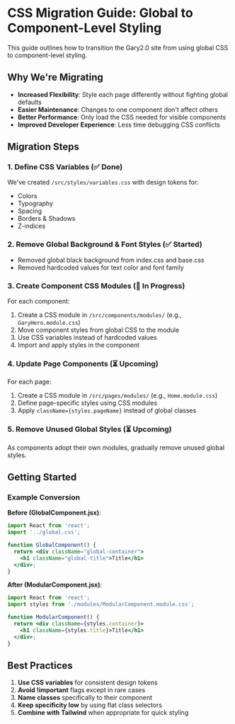 # CSS Migration Guide: Global to Component-Level Styling

This guide outlines how to transition the Gary2.0 site from using global CSS to component-level styling.

## Why We're Migrating

- **Increased Flexibility**: Style each page differently without fighting global defaults
- **Easier Maintenance**: Changes to one component don't affect others
- **Better Performance**: Only load the CSS needed for visible components
- **Improved Developer Experience**: Less time debugging CSS conflicts

## Migration Steps

### 1. Define CSS Variables (✅ Done)

We've created `/src/styles/variables.css` with design tokens for:
- Colors
- Typography
- Spacing
- Borders & Shadows
- Z-indices

### 2. Remove Global Background & Font Styles (✅ Started)

- Removed global black background from index.css and base.css
- Removed hardcoded values for text color and font family

### 3. Create Component CSS Modules (🔄 In Progress)

For each component:

1. Create a CSS module in `/src/components/modules/` (e.g., `GaryHero.module.css`)
2. Move component styles from global CSS to the module
3. Use CSS variables instead of hardcoded values
4. Import and apply styles in the component

### 4. Update Page Components (⏳ Upcoming)

For each page:
1. Create a CSS module in `/src/pages/modules/` (e.g., `Home.module.css`)
2. Define page-specific styles using CSS modules
3. Apply `className={styles.pageName}` instead of global classes

### 5. Remove Unused Global Styles (⏳ Upcoming)

As components adopt their own modules, gradually remove unused global styles.

## Getting Started

### Example Conversion

**Before (GlobalComponent.jsx)**:
```jsx
import React from 'react';
import '../global.css';

function GlobalComponent() {
  return <div className="global-container">
    <h1 className="global-title">Title</h1>
  </div>;
}
```

**After (ModularComponent.jsx)**:
```jsx
import React from 'react';
import styles from './modules/ModularComponent.module.css';

function ModularComponent() {
  return <div className={styles.container}>
    <h1 className={styles.title}>Title</h1>
  </div>;
}
```

## Best Practices

1. **Use CSS variables** for consistent design tokens
2. **Avoid !important** flags except in rare cases
3. **Name classes** specifically to their component
4. **Keep specificity low** by using flat class selectors
5. **Combine with Tailwind** when appropriate for quick styling
